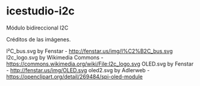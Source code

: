 # icestudio-i2c
Módulo bidireccional I2C

Créditos de las imágenes.

I²C_bus.svg by Fenstar - http://fenstar.us/img/I%C2%B2C_bus.svg
I2c_logo.svg by Wikimedia Commons - https://commons.wikimedia.org/wiki/File:I2c_logo.svg
OLED.svg by Fenstar - http://fenstar.us/img/OLED.svg
oled2.svg by Adlerweb - https://openclipart.org/detail/269484/spi-oled-module